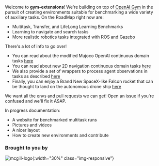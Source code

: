 Welcome to **gym-extensions**! We're building on top of <a href="https://github.com/openai/gym">OpenAI Gym</a> in the pursuit of creating environments suitable for benchmarking a wide variety of auxiliary tasks. On the RoadMap right now are:

+ Multitask, Transfer, and LifeLong Learning Benchmarks
+ Learning to navigate and search tasks
+ More realistic robotics tasks integrated with ROS and Gazebo

There's a lot of info to go over!

+ You can read about the modified Mujoco OpenAI continuous domain tasks [here](mujoco_gym_envs)
+ You can read about new 2D navigation continuous domain tasks [here](2d_navigation_envs)
+ We also provide a set of wrappers to process agent observations in tasks as described [here](wrappers)
+ Finally, you can enjoy a Brand New SpaceX-like Falcon rocket that can be thought to land on the autonomous drone ship [here](falcon_rocket)

We want all the envs and pull requests we can get! Open an issue if you're confused and we'll fix it ASAP.

In progress documentation:

+ A website for benchmarked multitask runs
+ Pictures and videos
+ A nicer layout
+ How to create new environments and contribute

### Brought to you by

![mcgill-logo](https://github.com/Breakend/gym-extensions/raw/master/assets/Mcgill.png){:width="30%" class="img-responsive"}
